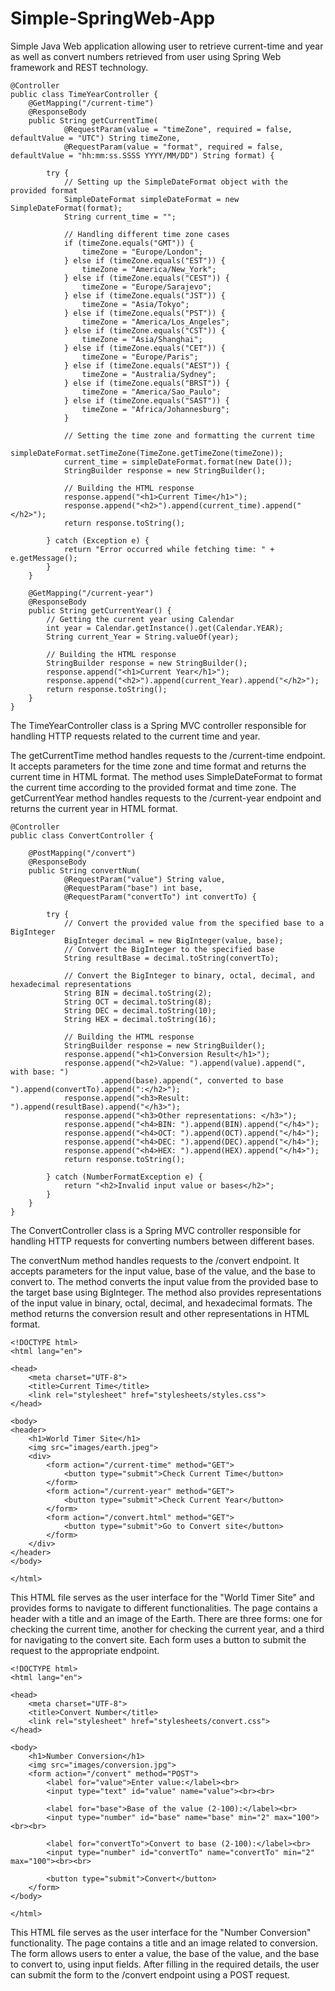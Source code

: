 # Simple-SpringWeb-App
Simple Java Web application allowing user to retrieve current-time and year as well as convert numbers retrieved from user using Spring Web framework and REST technology.

    @Controller
    public class TimeYearController {
        @GetMapping("/current-time")
        @ResponseBody
        public String getCurrentTime(
                @RequestParam(value = "timeZone", required = false, defaultValue = "UTC") String timeZone,
                @RequestParam(value = "format", required = false, defaultValue = "hh:mm:ss.SSSS YYYY/MM/DD") String format) {
    
            try {
                // Setting up the SimpleDateFormat object with the provided format
                SimpleDateFormat simpleDateFormat = new SimpleDateFormat(format);
                String current_time = "";
    
                // Handling different time zone cases
                if (timeZone.equals("GMT")) {
                    timeZone = "Europe/London";
                } else if (timeZone.equals("EST")) {
                    timeZone = "America/New_York";
                } else if (timeZone.equals("CEST")) {
                    timeZone = "Europe/Sarajevo";
                } else if (timeZone.equals("JST")) {
                    timeZone = "Asia/Tokyo";
                } else if (timeZone.equals("PST")) {
                    timeZone = "America/Los_Angeles";
                } else if (timeZone.equals("CST")) {
                    timeZone = "Asia/Shanghai";
                } else if (timeZone.equals("CET")) {
                    timeZone = "Europe/Paris";
                } else if (timeZone.equals("AEST")) {
                    timeZone = "Australia/Sydney";
                } else if (timeZone.equals("BRST")) {
                    timeZone = "America/Sao_Paulo";
                } else if (timeZone.equals("SAST")) {
                    timeZone = "Africa/Johannesburg";
                }
    
                // Setting the time zone and formatting the current time
                simpleDateFormat.setTimeZone(TimeZone.getTimeZone(timeZone));
                current_time = simpleDateFormat.format(new Date());
                StringBuilder response = new StringBuilder();
    
                // Building the HTML response
                response.append("<h1>Current Time</h1>");
                response.append("<h2>").append(current_time).append("</h2>");
                return response.toString();
    
            } catch (Exception e) {
                return "Error occurred while fetching time: " + e.getMessage();
            }
        }
    
        @GetMapping("/current-year")
        @ResponseBody
        public String getCurrentYear() {
            // Getting the current year using Calendar
            int year = Calendar.getInstance().get(Calendar.YEAR);
            String current_Year = String.valueOf(year);
    
            // Building the HTML response
            StringBuilder response = new StringBuilder();
            response.append("<h1>Current Year</h1>");
            response.append("<h2>").append(current_Year).append("</h2>");
            return response.toString();
        }
    }

The TimeYearController class is a Spring MVC controller responsible for handling HTTP requests related to the current time and year.

The getCurrentTime method handles requests to the /current-time endpoint. It accepts parameters for the time zone and time format and returns the current time in HTML format.
The method uses SimpleDateFormat to format the current time according to the provided format and time zone.
The getCurrentYear method handles requests to the /current-year endpoint and returns the current year in HTML format.

    @Controller
    public class ConvertController {
    
        @PostMapping("/convert")
        @ResponseBody
        public String convertNum(
                @RequestParam("value") String value,
                @RequestParam("base") int base,
                @RequestParam("convertTo") int convertTo) {
    
            try {
                // Convert the provided value from the specified base to a BigInteger
                BigInteger decimal = new BigInteger(value, base);
                // Convert the BigInteger to the specified base
                String resultBase = decimal.toString(convertTo);
    
                // Convert the BigInteger to binary, octal, decimal, and hexadecimal representations
                String BIN = decimal.toString(2);
                String OCT = decimal.toString(8);
                String DEC = decimal.toString(10);
                String HEX = decimal.toString(16);
    
                // Building the HTML response
                StringBuilder response = new StringBuilder();
                response.append("<h1>Conversion Result</h1>");
                response.append("<h2>Value: ").append(value).append(", with base: ")
                        .append(base).append(", converted to base ").append(convertTo).append(":</h2>");
                response.append("<h3>Result: ").append(resultBase).append("</h3>");
                response.append("<h3>Other representations: </h3>");
                response.append("<h4>BIN: ").append(BIN).append("</h4>");
                response.append("<h4>OCT: ").append(OCT).append("</h4>");
                response.append("<h4>DEC: ").append(DEC).append("</h4>");
                response.append("<h4>HEX: ").append(HEX).append("</h4>");
                return response.toString();
    
            } catch (NumberFormatException e) {
                return "<h2>Invalid input value or bases</h2>";
            }
        }
    }

The ConvertController class is a Spring MVC controller responsible for handling HTTP requests for converting numbers between different bases.

The convertNum method handles requests to the /convert endpoint. It accepts parameters for the input value, base of the value, and the base to convert to.
The method converts the input value from the provided base to the target base using BigInteger.
The method also provides representations of the input value in binary, octal, decimal, and hexadecimal formats.
The method returns the conversion result and other representations in HTML format.

    <!DOCTYPE html>
    <html lang="en">
    
    <head>
        <meta charset="UTF-8">
        <title>Current Time</title>
        <link rel="stylesheet" href="stylesheets/styles.css">
    </head>
    
    <body>
    <header>
        <h1>World Timer Site</h1>
        <img src="images/earth.jpeg">
        <div>
            <form action="/current-time" method="GET">
                <button type="submit">Check Current Time</button>
            </form>
            <form action="/current-year" method="GET">
                <button type="submit">Check Current Year</button>
            </form>
            <form action="/convert.html" method="GET">
                <button type="submit">Go to Convert site</button>
            </form>
        </div>
    </header>
    </body>
    
    </html>
    
This HTML file serves as the user interface for the "World Timer Site" and provides forms to navigate to different functionalities.
The page contains a header with a title and an image of the Earth.
There are three forms: one for checking the current time, another for checking the current year, and a third for navigating to the convert site.
Each form uses a button to submit the request to the appropriate endpoint.

    <!DOCTYPE html>
    <html lang="en">
    
    <head>
        <meta charset="UTF-8">
        <title>Convert Number</title>
        <link rel="stylesheet" href="stylesheets/convert.css">
    </head>
    
    <body>
        <h1>Number Conversion</h1>
        <img src="images/conversion.jpg">
        <form action="/convert" method="POST">
            <label for="value">Enter value:</label><br>
            <input type="text" id="value" name="value"><br><br>
    
            <label for="base">Base of the value (2-100):</label><br>
            <input type="number" id="base" name="base" min="2" max="100"><br><br>
    
            <label for="convertTo">Convert to base (2-100):</label><br>
            <input type="number" id="convertTo" name="convertTo" min="2" max="100"><br><br>
    
            <button type="submit">Convert</button>
        </form>
    </body>
    
    </html>

This HTML file serves as the user interface for the "Number Conversion" functionality.
The page contains a title and an image related to conversion.
The form allows users to enter a value, the base of the value, and the base to convert to, using input fields.
After filling in the required details, the user can submit the form to the /convert endpoint using a POST request.
